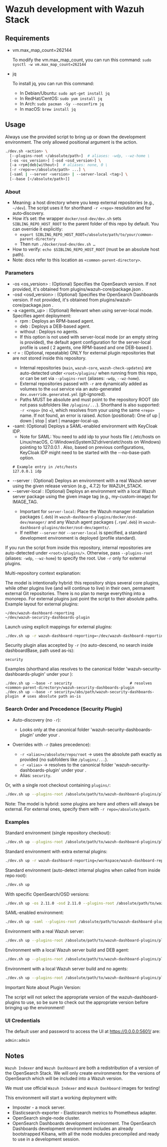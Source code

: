 # Wazuh development with Wazuh Stack

## Requirements

- vm.max_map_count=262144

  To modify the vm.max_map_count, you can run this command:
  `sudo sysctl -w vm.max_map_count=262144`

- jq

  To install jq, you can run this command:

  - In Debian/Ubuntu:
    `sudo apt-get install jq`
  - In RedHat/CentOS:
    `sudo yum install jq`
  - In Arch:
    `sudo pacman -Sy --noconfirm jq`
  - In macOS:
    `brew install jq`

## Usage

Always use the provided script to bring up or down the development environment. The only allowed positional argument is the action.

```bash
./dev.sh <action> \
  [--plugins-root </absolute/path>]  # aliases: -wdp, --wz-home \
  [-os <os_version>] [-osd <osd_version>] \
  [-a <rpm|deb|without>]  # aliases: none, 0 \
  [-r <repo>=</absolute/path> ...] \
  [-saml | --server <version> | --server-local <tag>] \
  [--base [</absolute/path>]]
```

### About <common-parent-directory>

- Meaning: a host directory where you keep external repositories (e.g., `~/dev`). The script uses it for shorthand `-r <repo>` resolution and for auto‑discovery.
- How it’s set: the wrapper `docker/osd-dev/dev.sh` sets `SIBLING_REPO_HOST_ROOT` to the parent folder of this repo by default. You can override it explicitly:
  - `export SIBLING_REPO_HOST_ROOT=/absolute/path/to/your/common-parent-directory`
  - Then run `./docker/osd-dev/dev.sh …`
- How to verify: `echo $SIBLING_REPO_HOST_ROOT` (must be an absolute host path).
- Note: docs refer to this location as `<common-parent-directory>`.

### Parameters

- -os <os_version> : (Optional) Specifies the OpenSearch version. If not provided, it's obtained from plugins/wazuh-core/package.json .
- -osd <osd_version> : (Optional) Specifies the OpenSearch Dashboards version. If not provided, it's obtained from plugins/wazuh-core/package.json .
- -a <agents_up> : (Optional) Relevant when using server-local mode. Specifies agent deployment:
  - rpm : Deploys an RPM-based agent.
  - deb : Deploys a DEB-based agent.
  - without : Deploys no agents.
  - If this option is not used with server-local mode (or an empty string is provided), the default agent configuration for the server-local profile is used ( 2 agents, one RPM-based and one DEB-based ).
- -r <repo>=<path> : (Optional, repeatable) ONLY for external plugin repositories that are not stored inside this repository.
  - Internal repositories (`main`, `wazuh-core`, `wazuh-check-updates`) are auto-detected under `<root>/plugins/` when running from this repo, or can be set via `--plugins-root` (aliases: `-wdp`, `--wz-home`).
  - External repositories passed with `-r` are dynamically added as volumes to the `osd` service via an auto-generated `dev.override.generated.yml` (git-ignored).
  - Paths MUST be absolute and must point to the repository ROOT (do not pass subfolders like `/plugins/...`). Shorthand is also supported: `-r <repo>` (no `=`), which resolves from your <common-parent-directory> using the same `<repo>` name. If not found, an error is raised.
    Action (positional): One of up | down | stop | start | manager-local-up.
- -saml: (Optional) Deploys a SAML-enabled environment with KeyCloak IDP.
  - Note for SAML: You need to add idp to your hosts file ( /etc/hosts on Linux/macOS, C:\\Windows\\System32\\drivers\\etc\\hosts on Windows) pointing to 127.0.0.1 . Also, based on previous configurations, KeyCloak IDP might need to be started with the --no-base-path option.
  ```
  # Example entry in /etc/hosts
  127.0.0.1 idp
  ```
- --server <version>: (Optional) Deploys an environment with a real Wazuh server using the given release version (e.g., 4.7.2) for WAZUH_STACK.
- --server-local <tag>: (Optional) Deploys an environment with a local Wazuh server package using the given image tag (e.g., my-custom-image) for IMAGE_TAG.
  - Important for `server-local`: Place the Wazuh manager installation packages (`.deb`) in `wazuh-dashboard-plugins/docker/osd-dev/manager/` and any Wazuh agent packages (`.rpm`/`.deb`) in `wazuh-dashboard-plugins/docker/osd-dev/agents/`.
  - If neither `--server` nor `--server-local` is specified, a standard development environment is deployed (profile standard).

If you run the script from inside this repository, internal repositories are auto-detected under `<root>/plugins/>`. Otherwise, pass `--plugins-root` (aliases: `-wdp`, `--wz-home`) to specify the root. Use `-r` only for external plugins.

Multi-repository context explanation:

The model is intentionally hybrid: this repository ships several core plugins, while other plugins live (and will continue to live) in their own, permanent external Git repositories. There is no plan to merge everything into a monorepo. For external plugins just point the script to their absolute paths. Example layout for external plugins:

```
~/dev/wazuh-dashboard-reporting
~/dev/wazuh-security-dashboards-plugin
```

Launch using explicit mappings for external plugins:

```bash
./dev.sh up -r wazuh-dashboard-reporting=~/dev/wazuh-dashboard-reporting -r wazuh-security-dashboards-plugin=~/dev/wazuh-security-dashboards-plugin
```

Security plugin alias accepted by `-r` (no auto-descend, no search inside dashboardBase, path used as-is):

```
security
```

Examples (shorthand alias resolves to the canonical folder 'wazuh-security-dashboards-plugin' under your <common-parent-directory>):

```
./dev.sh up --base -r security                          # resolves <common-parent-directory>/wazuh-security-dashboards-plugin
./dev.sh up --base -r security=/abs/path/wazuh-security-dashboards-plugin  # uses absolute path as-is
```

### Search Order and Precedence (Security Plugin)

- Auto-discovery (no `-r`):

  - Looks only at the canonical folder 'wazuh-security-dashboards-plugin' under your <common-parent-directory>.

- Overrides with `-r` (takes precedence):
  - `-r <alias>=/absolute/repo/root` → uses the absolute path exactly as provided (no subfolders like `/plugins/...`).
  - `-r <alias>` → resolves to the canonical folder 'wazuh-security-dashboards-plugin' under your <common-parent-directory>.
  - Alias: `security`.

Or, with a single root checkout containing `plugins/`:

```bash
./dev.sh up --plugins-root /absolute/path/to/wazuh-dashboard-plugins/plugins
```

Note: The model is hybrid: some plugins are here and others will always be external. For external ones, specify them with `-r repo=/absolute/path`.

### Examples

Standard environment (single repository checkout):

```sh
./dev.sh up --plugins-root /absolute/path/to/wazuh-dashboard-plugins/plugins
```

Standard environment with extra external plugins:

```sh
./dev.sh up -r wazuh-dashboard-reporting=/workspace/wazuh-dashboard-reporting -r wazuh-security-dashboards-plugin=/workspace/wazuh-security-dashboards-plugin
```

Standard environment (auto-detect internal plugins when called from inside repo root):

```sh
./dev.sh up
```

With specific OpenSearch/OSD versions:

```sh
./dev.sh up -os 2.11.0 -osd 2.11.0 --plugins-root /absolute/path/to/wazuh-dashboard-plugins/plugins
```

SAML-enabled environment:

```sh
./dev.sh up -saml --plugins-root /absolute/path/to/wazuh-dashboard-plugins/plugins
```

Environment with a real Wazuh server:

```sh
./dev.sh up --plugins-root /absolute/path/to/wazuh-dashboard-plugins/plugins --server 4.7.2
```

Environment with a local Wazuh server build and DEB agent:

```sh
./dev.sh up --plugins-root /absolute/path/to/wazuh-dashboard-plugins/plugins --server-local my-custom-tag -a deb
```

Environment with a local Wazuh server build and no agents:

```sh
./dev.sh up --plugins-root /absolute/path/to/wazuh-dashboard-plugins/plugins --server-local my-custom-tag -a without
```

Important Note about Plugin Version:

The script will not select the appropriate version of the wazuh-dashboard-plugins to use, so be sure to check out the appropriate version before bringing up the environment!

### UI Credentials

The default user and password to access the UI at https://0.0.0.0:5601/ are:

```
admin:admin
```

## Notes

`Wazuh Indexer` and `Wazuh Dashboard` are both a redistribution of a
version of the OpenSearch Stack. We will only create environments for
the versions of OpenSearch which will be included into a Wazuh
version.

We must use official `Wazuh Indexer` and `Wazuh Dashboard` images for
testing!

This environment will start a working deployment with:

- Imposter - a mock server.
- Elasticsearch-exporter - Elasticsearch metrics to Prometheus adapter.
- OpenSearch single-node cluster.
- OpenSearch Dashboards development environment.
  The OpenSearch Dashboards development environment includes an already
  bootstrapped Kibana, with all the node modules precompiled and ready to
  use in a development session.
